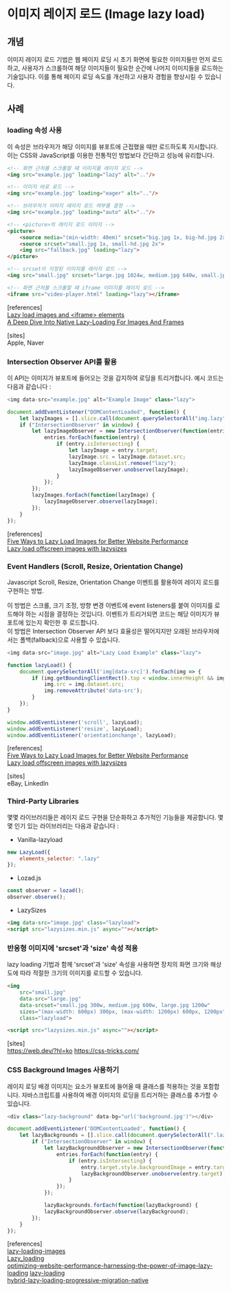 # 이미지 레이지 로드 (Image lazy load)

## 개념

이미지 레이지 로드 기법은 웹 페이지 로딩 시 초기 화면에 필요한 이미지들만 먼저 로드하고, 사용자가 스크롤하여 해당 이미지들이 필요한 순간에 나머지 이미지들을 로드하는 기술입니다. 이를 통해 페이지 로딩 속도를 개선하고 사용자 경험을 향상시킬 수 있습니다.

## 사례

### loading 속성 사용
이 속성은 브라우저가 해당 이미지를 뷰포트에 근접했을 때만 로드하도록 지시합니다. 이는 CSS와 JavaScript를 이용한 전통적인 방법보다 간단하고 성능에 유리합니다.

```html
<!-- 화면 근처를 스크롤할 때 이미지를 레이지 로드 -->
<img src="example.jpg" loading="lazy" alt=".."/>

<!-- 이미지 바로 로드 -->
<img src="example.jpg" loading="eager" alt=".."/>

<!-- 브라우저가 이미지 레이지 로드 여부를 결정 -->
<img src="example.jpg" loading="auto" alt=".."/>

<!-- <picture>의 레이지 로드 이미지 -->
<picture>
    <source media="(min-width: 40em)" srcset="big.jpg 1x, big-hd.jpg 2x">
    <source srcset="small.jpg 1x, small-hd.jpg 2x">
    <img src="fallback.jpg" loading="lazy">
</picture>

<!-- srcset이 지정된 이미지를 레이지 로드 -->
<img src="small.jpg" srcset="large.jpg 1024w, medium.jpg 640w, small.jpg 320w" sizes="(min-width: 36em) 33.3vw, 100vw" alt="A rad wolf" loading="lazy">

<!-- 화면 근처를 스크롤할 때 iframe 이미지를 레이지 로드 -->
<iframe src="video-player.html" loading="lazy"></iframe>
```

[references]  
[Lazy load images and  &lt;iframe&gt;  elements](https://web.dev/learn/performance/lazy-load-images-and-iframe-elements)  
[A Deep Dive Into Native Lazy-Loading For Images And Frames](https://css-tricks.com/a-deep-dive-into-native-lazy-loading-for-images-and-frames)

[sites]  
Apple, Naver

### Intersection Observer API를 활용
이 API는 이미지가 뷰포트에 들어오는 것을 감지하여 로딩을 트리거합니다.  예시 코드는 다음과 같습니다 :

```javascript
<img data-src="example.jpg" alt="Example Image" class="lazy">

document.addEventListener("DOMContentLoaded", function() {
	let lazyImages = [].slice.call(document.querySelectorAll("img.lazy"));
	if ("IntersectionObserver" in window) {
		let lazyImageObserver = new IntersectionObserver(function(entries, observer) {
			entries.forEach(function(entry) {
				if (entry.isIntersecting) {
					let lazyImage = entry.target;
					lazyImage.src = lazyImage.dataset.src;
					lazyImage.classList.remove("lazy");
					lazyImageObserver.unobserve(lazyImage);
				}
			});
		});
		lazyImages.forEach(function(lazyImage) {
			lazyImageObserver.observe(lazyImage);
		});
	}
});
```

[references]   
[Five Ways to Lazy Load Images for Better Website Performance](https://www.sitepoint.com/five-techniques-lazy-load-images-website-performance/)  
[Lazy load offscreen images with lazysizes](https://web.dev/articles/codelab-use-lazysizes-to-lazyload-images)


### Event Handlers (Scroll, Resize, Orientation Change)
Javascript Scroll, Resize, Orientation Change 이벤트를 활용하여 레이지 로드를 구현하는 방법.

이 방법은 스크롤, 크기 조정, 방향 변경 이벤트에 event listeners를 붙여 이미지를 로드해야 하는 시점을 결정하는 것입니다. 이벤트가 트리거되면 코드는 해당 이미지가 뷰포트에 있는지 확인한 후 로드합니다.   
이 방법은 Intersection Observer API 보다 효율성은 떨어지지만 오래된 브라우저에서는 폴백(fallback)으로 사용할 수 있습니다.

```javascript
<img data-src="image.jpg" alt="Lazy Load Example" class="lazy">

function lazyLoad() {
    document.querySelectorAll('img[data-src]').forEach(img => {
        if (img.getBoundingClientRect().top < window.innerHeight && img.getBoundingClientRect().bottom > 0) {
            img.src = img.dataset.src;
            img.removeAttribute('data-src');
        }
    });
}

window.addEventListener('scroll', lazyLoad);
window.addEventListener('resize', lazyLoad);
window.addEventListener('orientationchange', lazyLoad);
```

[references]   
[Five Ways to Lazy Load Images for Better Website Performance](https://www.sitepoint.com/five-techniques-lazy-load-images-website-performance/)  
[Lazy load offscreen images with lazysizes](https://web.dev/articles/codelab-use-lazysizes-to-lazyload-images)

[sites]  
eBay, LinkedIn

### Third-Party Libraries
몇몇 라이브러리들은 레이지 로드 구현을 단순화하고 추가적인 기능들을 제공합니다. 몇몇 인기 있는 라이브러리는 다음과 같습니다 :

- Vanilla-lazyload
```javascript
new LazyLoad({
	elements_selector: ".lazy"
});
```

- Lozad.js
```javascript
const observer = lozad();
observer.observe();
```

- LazySizes
```html
<img data-src="image.jpg" class="lazyload">
<script src="lazysizes.min.js" async=""></script>
```


### 반응형 이미지에 'srcset'과 'size' 속성 적용
lazy loading 기법과 함께 'srcset'과 'size' 속성을 사용하면 장치의 화면 크기와 해상도에 따라 적절한 크기의 이미지를 로드할 수 있습니다.

```html
<img
    src="small.jpg"
    data-src="large.jpg"
    data-srcset="small.jpg 300w, medium.jpg 600w, large.jpg 1200w"
    sizes="(max-width: 600px) 300px, (max-width: 1200px) 600px, 1200px"
    class="lazyload">

<script src="lazysizes.min.js" async=""></script>
```

[sites]  
https://web.dev/?hl=ko
https://css-tricks.com/


### CSS Background Images 사용하기
레이지 로딩 배경 이미지는 요소가 뷰포트에 들어올 때 클래스를 적용하는 것을 포함합니다. 자바스크립트를 사용하여 배경 이미지의 로딩을 트리거하는 클래스를 추가할 수 있습니다.


```javascript
<div class="lazy-background" data-bg="url('background.jpg')"></div>

document.addEventListener('DOMContentLoaded', function() {
    let lazyBackgrounds = [].slice.call(document.querySelectorAll(".lazy-background"));
        if ("IntersectionObserver" in window) {
            let lazyBackgroundObserver = new IntersectionObserver(function(entries, observer) {
                entries.forEach(function(entry) {
                    if (entry.isIntersecting) {
                        entry.target.style.backgroundImage = entry.target.dataset.bg;
                        lazyBackgroundObserver.unobserve(entry.target);
                    }
                });
            });

            lazyBackgrounds.forEach(function(lazyBackground) {
            lazyBackgroundObserver.observe(lazyBackground);
        });
    }
});
```



[references]   
[lazy-loading-images](https://web.dev/articles/lazy-loading-images)  
[Lazy_loading](https://developer.mozilla.org/en-US/docs/Web/Performance/Lazy_loading)  
[optimizing-website-performance-harnessing-the-power-of-image-lazy-loading](https://www.catchpoint.com/blog/optimizing-website-performance-harnessing-the-power-of-image-lazy-loading)
[lazy-loading](https://addyosmani.com/blog/lazy-loading/)  
[hybrid-lazy-loading-progressive-migration-native](https://www.smashingmagazine.com/2019/05/hybrid-lazy-loading-progressive-migration-native/)
